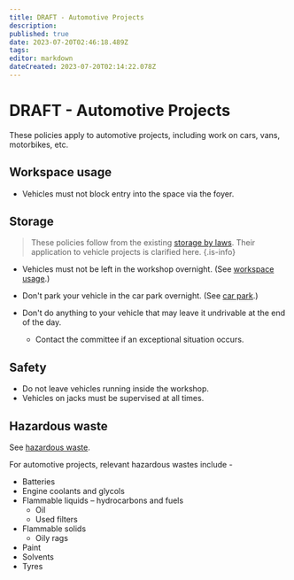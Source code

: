 ```yaml
---
title: DRAFT - Automotive Projects
description: 
published: true
date: 2023-07-20T02:46:18.489Z
tags: 
editor: markdown
dateCreated: 2023-07-20T02:14:22.078Z
---
```


# DRAFT - Automotive Projects

These policies apply to automotive projects, including work on cars, vans, motorbikes, etc.

## Workspace usage

- Vehicles must not block entry into the space via the foyer.

## Storage

> These policies follow from the existing [storage by laws](/docs/policies/storage). Their application to vehicle projects is clarified here.
{.is-info}

- Vehicles must not be left in the workshop overnight. (See [workspace usage](/docs/policies/storage#workspace-usage).)

- Don't park your vehicle in the car park overnight. (See [car park](/docs/policies/storage#car-park).)

- Don't do anything to your vehicle that may leave it undrivable at the end of the day.

  - Contact the committee if an exceptional situation occurs.


## Safety

- Do not leave vehicles running inside the workshop.
- Vehicles on jacks must be supervised at all times.

## Hazardous waste

See [hazardous waste](/testing/drafts/hazardous-waste).

For automotive projects, relevant hazardous wastes include -

* Batteries
* Engine coolants and glycols
* Flammable liquids – hydrocarbons and fuels
	* Oil
  * Used filters
* Flammable solids
	* Oily rags
* Paint
* Solvents
* Tyres